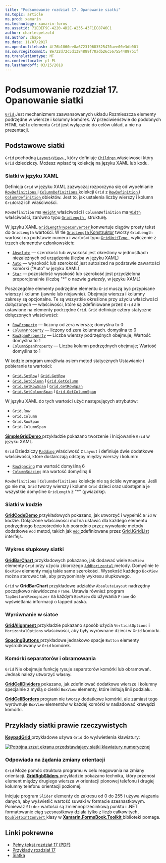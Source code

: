 ```yaml
---
title: "Podsumowanie rozdział 17. Opanowanie siatki"
ms.topic: article
ms.prod: xamarin
ms.technology: xamarin-forms
ms.assetid: 71EDEF9C-4220-4D2E-A235-43F1EC8746C1
author: charlespetzold
ms.author: chape
ms.date: 11/07/2017
ms.openlocfilehash: 4f76b1060ee8a672319683525470aee00e3db001
ms.sourcegitcommit: 8e722d72c5d1384889f70adb26c5675544897b1f
ms.translationtype: MT
ms.contentlocale: pl-PL
ms.lasthandoff: 03/15/2018
---
```

# <a name="summary-of-chapter-17-mastering-the-grid"></a>Podsumowanie rozdział 17. Opanowanie siatki

[ `Grid` ](https://developer.xamarin.com/api/type/Xamarin.Forms.Grid/) Jest mechanizmem zaawansowanych układu Rozmieszcza elementy podrzędne w wiersze i kolumny komórek. W przeciwieństwie do podobnych HTML `table` elementu `Grid` jest wyłącznie do celów układ, a nie na prezentacji.

## <a name="the-basic-grid"></a>Podstawowe siatki

`Grid` pochodną [ `Layout<View>` ](https://developer.xamarin.com/api/type/Xamarin.Forms.Layout%3CT%3E/), który definiuje [ `Children` ](https://developer.xamarin.com/api/property/Xamarin.Forms.Layout%3CT%3E.Children/) właściwości który `Grid` dziedziczy. Możesz wpisać tę kolekcję na języku XAML lub kodu.

### <a name="the-grid-in-xaml"></a>Siatki w języku XAML

Definicja `Grid` w języku XAML zazwyczaj rozpoczyna się od wypełnianie [ `RowDefinitions` ](https://developer.xamarin.com/api/property/Xamarin.Forms.Grid.RowDefinitions/) i [ `ColumnDefinitions` ](https://developer.xamarin.com/api/property/Xamarin.Forms.Grid.ColumnDefinitions/) kolekcji `Grid` z [ `RowDefinition` ](https://developer.xamarin.com/api/type/Xamarin.Forms.RowDefinition/) i [ `ColumnDefinition` ](https://developer.xamarin.com/api/type/Xamarin.Forms.ColumnDefinition/) obiektów. Jest to, jak ustalenia liczby wierszy i kolumn `Grid`oraz ich właściwości.

`RowDefinition` ma [ `Height` ](https://developer.xamarin.com/api/property/Xamarin.Forms.RowDefinition.Height/) właściwości i `ColumnDefinition` ma [ `Width` ](https://developer.xamarin.com/api/property/Xamarin.Forms.ColumnDefinition.Width/) właściwości, zarówno typu [ `GridLength` ](https://developer.xamarin.com/api/type/Xamarin.Forms.GridLength/), strukturę.

W języku XAML [ `GridLengthTypeConverter` ](https://developer.xamarin.com/api/type/Xamarin.Forms.GridLengthTypeConverter/) konwertuje ciągów prosty tekst do `GridLength` wartości. W tle [ `GridLength` Konstruktor](https://developer.xamarin.com/api/constructor/Xamarin.Forms.GridLength.GridLength/p/System.Double/Xamarin.Forms.GridUnitType/) tworzy `GridLength` wartości na podstawie numeru i wartości typu [ `GridUnitType` ](https://developer.xamarin.com/api/type/Xamarin.Forms.GridUnitType/), wyliczenie z trzech elementów członkowskich:

- [`Absolute`](https://developer.xamarin.com/api/field/Xamarin.Forms.GridUnitType.Absolute/) &mdash; szerokość lub wysokość jest określony w jednostkach niezależnych od urządzenia (liczba w języku XAML)
- [`Auto`](https://developer.xamarin.com/api/field/Xamarin.Forms.GridUnitType.Auto/) &mdash; wysokość lub szerokość jest autosized na podstawie zawartości komórki ("Auto" w języku XAML)
- [`Star`](https://developer.xamarin.com/api/field/Xamarin.Forms.GridUnitType.Star/) &mdash; pozostałość wysokość lub szerokość jest przydzielona proporcjonalnie (liczbę "\*" o nazwie *gwiazdy*, w języku XAML)

Poszczególne elementy podrzędne elementu `Grid` muszą być przypisane wierszy i kolumn (jawnie lub niejawnie). Obejmuje wiersza i kolumny zakresy są opcjonalne. Te są wszystkie określone przy użyciu właściwości dołączonych &mdash; właściwości, które są zdefiniowane przez `Grid` ale ustawione na elementy podrzędne `Grid`. `Grid` definiuje cztery statyczne dołączonych właściwości:

- [`RowProperty`](https://developer.xamarin.com/api/field/Xamarin.Forms.Grid.RowProperty/) &mdash; liczony od zera wiersza; domyślna to 0
- [`ColumnProperty`](https://developer.xamarin.com/api/field/Xamarin.Forms.Grid.ColumnProperty/) &mdash; liczony od zera kolumnach. domyślna to 0
- [`RowSpanProperty`](https://developer.xamarin.com/api/field/Xamarin.Forms.Grid.RowSpanProperty/) &mdash; Liczba wierszy podrzędnych obejmuje; Wartość domyślna to 1
- [`ColumnSpanProperty`](https://developer.xamarin.com/api/field/Xamarin.Forms.Grid.ColumnSpanProperty/) &mdash; Liczba kolumn podrzędnych obejmuje; Wartość domyślna to 1

W kodzie program umożliwia osiem metod statycznych Ustawianie i pobieranie te wartości:

- [`Grid.SetRow`](https://developer.xamarin.com/api/member/Xamarin.Forms.Grid.SetRow/p/Xamarin.Forms.BindableObject/System.Int32/) I [`Grid.GetRow`](https://developer.xamarin.com/api/member/Xamarin.Forms.Grid.GetRow/p/Xamarin.Forms.BindableObject/)
- [`Grid.SetColumn`](https://developer.xamarin.com/api/member/Xamarin.Forms.Grid.SetColumn/p/Xamarin.Forms.BindableObject/System.Int32/) I [`Grid.GetColumn`](https://developer.xamarin.com/api/member/Xamarin.Forms.Grid.GetColumn/p/Xamarin.Forms.BindableObject/)
- [`Grid.SetRowSpan`](https://developer.xamarin.com/api/member/Xamarin.Forms.Grid.SetRowSpan/p/Xamarin.Forms.BindableObject/System.Int32/) I [`Grid.GetRowSpan`](https://developer.xamarin.com/api/member/Xamarin.Forms.Grid.GetRowSpan/p/Xamarin.Forms.BindableObject/)
- [`Grid.SetColumnSpan`](https://developer.xamarin.com/api/member/Xamarin.Forms.Grid.SetColumnSpan/p/Xamarin.Forms.BindableObject/System.Int32/) I [`Grid.GetColumnSpan`](https://developer.xamarin.com/api/member/Xamarin.Forms.Grid.GetColumnSpan/p/Xamarin.Forms.BindableObject/)

W języku XAML do tych wartości użyć następujących atrybutów:

- `Grid.Row`
- `Grid.Column`
- `Grid.RowSpan`
- `Grid.ColumnSpan`

[ **SimpleGridDemo** ](https://github.com/xamarin/xamarin-forms-book-samples/tree/master/Chapter17/SimpleGridDemo) przykładzie pokazano tworzenie i Inicjowanie `Grid` w języku XAML.

`Grid` Dziedziczy [ `Padding` ](https://developer.xamarin.com/api/property/Xamarin.Forms.Layout.Padding/) właściwość z `Layout` i definiuje dwie dodatkowe właściwości, które dostarczają odstępy między wierszy i kolumn:

- [`RowSpacing`](https://developer.xamarin.com/api/property/Xamarin.Forms.Grid.RowSpacing/) ma wartość domyślną 6
- [`ColumnSpacing`](https://developer.xamarin.com/api/property/Xamarin.Forms.Grid.ColumnSpacing/) ma wartość domyślną 6

`RowDefinitions` i `ColumnDefinitions` kolekcje nie są ściśle wymagane. Jeśli go nie ma, `Grid` tworzy wierszy i kolumn `Grid` dzieci oraz udostępnia je wszystkie domyślne `GridLength` z "\*" (gwiazdkę).

### <a name="the-grid-in-code"></a>Siatki w kodzie

[ **GridCodeDemo** ](https://github.com/xamarin/xamarin-forms-book-samples/tree/master/Chapter17/GridCodeDemo) przykładowych pokazano, jak utworzyć i wypełnić `Grid` w kodzie. Dołączone właściwości można ustawić dla każdego elementu podrzędnego bezpośrednio lub pośrednio przez wywołanie metody dodatkowe `Add` metod, takich jak [ `Add` ](https://developer.xamarin.com/api/member/Xamarin.Forms.Grid+IGridList%3CT%3E.Add/p/Xamarin.Forms.View/System.Int32/System.Int32/System.Int32/System.Int32/) zdefiniowane przez [Grid.IGridList<T> ](https://developer.xamarin.com/api/type/Xamarin.Forms.Grid+IGridList%3CT%3E/) interfejs.

### <a name="the-grid-bar-chart"></a>Wykres słupkowy siatki

[ **GridBarChart** ](https://github.com/xamarin/xamarin-forms-book-samples/tree/master/Chapter17/GridBarChart) przykładowych pokazano, jak dodawać wiele `BoxView` elementy `Grid` przy użyciu zbiorczego [ `AddHorizontal` ](https://developer.xamarin.com/api/member/Xamarin.Forms.Grid+IGridList%3CT%3E.AddHorizontal/p/System.Collections.Generic.IEnumerable%7BXamarin.Forms.View%7D/) metody. Domyślnie te `BoxView` elementy mają takie same szerokości. Wysokość każdego `BoxView` można sterować tak, aby przypominały wykresu słupkowego.

`Grid` w **GridBarChart** przykładowe udziałów `AbsoluteLayout` nadrzędny początkowo niewidoczne `Frame`. Ustawia również program `TapGestureRecognizer` na każdym `BoxView` do używania `Frame` do wyświetlania informacji o tapped paska.

### <a name="alignment-in-the-grid"></a>Wyrównanie w siatce

[ **GridAlignment** ](https://github.com/xamarin/xamarin-forms-book-samples/tree/master/Chapter17/GridAlignment) przykładzie pokazano sposób użycia `VerticalOptions` i `HorizontalOptions` właściwości, aby były wyrównane dzieci w `Grid` komórki.

[ **SpacingButtons** ](https://github.com/xamarin/xamarin-forms-book-samples/tree/master/Chapter17/SpacingButtons) przykładowe jednakowo spacje `Button` elementy wyśrodkowany w `Grid` komórek.

### <a name="cell-dividers-and-borders"></a>Komórki separatorów i obramowania

`Grid` Nie obejmuje funkcję rysuje separatorów komórki lub obramowań. Jednak należy utworzyć własny.

[ **GridCellDividers** ](https://github.com/xamarin/xamarin-forms-book-samples/tree/master/Chapter17/GridCellDividers) pokazano, jak zdefiniować dodatkowe wiersze i kolumny specjalnie z myślą o cienki `BoxView` elementy, które imitują linii podziału.

[ **GridCellBorders** ](https://github.com/xamarin/xamarin-forms-book-samples/tree/master/Chapter17/GridCellBorders) program nie tworzy dodatkowe komórki, ale zamiast tego wyrównuje `BoxView` elementów w każdej komórki w naśladować krawędzi komórki.

## <a name="almost-real-life-grid-examples"></a>Przykłady siatki prawie rzeczywistych

[ **KeypadGrid** ](https://github.com/xamarin/xamarin-forms-book-samples/tree/master/Chapter17/KeypadGrid) przykładowe używa `Grid` do wyświetlenia klawiatury:

[![Potrójna zrzut ekranu przedstawiający siatki klawiatury numerycznej](images/ch17fg12-small.png "siatki klawiatury numerycznej")](images/ch17fg12-large.png#lightbox "siatki klawiatury numerycznej")

### <a name="responding-to-orientation-changes"></a>Odpowiada na żądania zmiany orientacji

`Grid` Może pomóc struktura programu w celu reagowania na zmiany orientacji. [ **GridRgbSliders** ](https://github.com/xamarin/xamarin-forms-book-samples/tree/master/Chapter17/GridRgbSliders) przykładzie pokazano technika, który przenosi element między drugiego wiersza w orientacji pionowej telefonu i drugiej kolumny telefonu orientacji poziomej.

Inicjuje program `Slider` elementy do zakresu od 0 do 255 i używa wiązania danych, aby wyświetlić wartość suwaki w formacie szesnastkowym. Ponieważ `Slider` wartości są zmiennoprzecinkową punktu i .NET formatowanie ciąg szesnastkowy działa tylko z liczb całkowitych, [ `DoubleToIntConvert` ](https://github.com/xamarin/xamarin-forms-book-samples/blob/master/Libraries/Xamarin.FormsBook.Toolkit/Xamarin.FormsBook.Toolkit/DoubleToIntConverter.cs) klasy w [ **Xamarin.FormsBook.Toolkit** ](https://github.com/xamarin/xamarin-forms-book-samples/tree/master/Libraries/Xamarin.FormsBook.Toolkit) biblioteki pomaga.



## <a name="related-links"></a>Linki pokrewne

- [Pełny tekst rozdział 17 (PDF)](https://download.xamarin.com/developer/xamarin-forms-book/XamarinFormsBook-Ch17-Apr2016.pdf)
- [Przykłady rozdział 17](https://github.com/xamarin/xamarin-forms-book-samples/tree/master/Chapter17)
- [Siatka](~/xamarin-forms/user-interface/layouts/grid.md)
